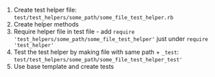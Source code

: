 1. Create test helper file: `test/test_helpers/some_path/some_file_test_helper.rb`
2. Create helper methods 
3. Require helper file in test file - add `require 'test_helpers/some_path/some_file_test_helper'` just under `require 'test_helper'`
4. Test the test helper by making file with same path + `_test`: `test/test_helpers/some_path/some_file_test_helper_test'`
5. Use base template and create tests
